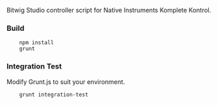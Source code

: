Bitwig Studio controller script for Native Instruments Komplete Kontrol.

### Build

```
    npm install
    grunt
```

### Integration Test
Modify Grunt.js to suit your environment.

```
    grunt integration-test
```
